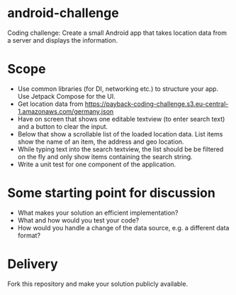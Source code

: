 # android-challenge

Coding challenge: Create a small Android app that takes location data from a server and displays the information.

# Scope
- Use common libraries (for DI, networking etc.) to structure your app. Use Jetpack Compose for the UI.
- Get location data from https://payback-coding-challenge.s3.eu-central-1.amazonaws.com/germany.json
- Have on screen that shows one editable textview (to enter search text) and a button to clear the input.
- Below that show a scrollable list of the loaded location data. List items show the name of an item, the address and geo location.
- While typing text into the search textview, the list should be be filtered on the fly and only show items containing the search string.
- Write a unit test for one component of the application.


# Some starting point for discussion
- What makes your solution an efficient implementation? 
- What and how would you test your code?
- How would you handle a change of the data source, e.g. a different data format? 

# Delivery
Fork this repository and make your solution publicly available. 
